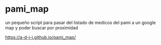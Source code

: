 # pami_map
un pequeño script para pasar del listado de medicos del pami a un google map 
y poder buscar por proximidad

https://a-d-j-i.github.io/pami_map/

